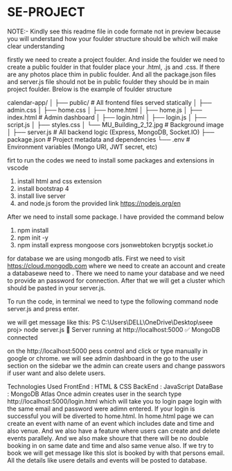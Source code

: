 # SE-PROJECT
NOTE:- Kindly see this readme file in code formate not in preview because you will understand how your foulder structure should be which will make clear understanding

firstly we need to create a project foulder. And inside the foulder we need to create a public foulder in that foulder place your .html, .js and .css. If there are any photos place thim in public foulder. And all the package.json files and server.js file should not be in public foulder they should be in main project foulder. Brelow is the example of foulder structure

calendar-app/
│
├── public/                       # All frontend files served statically
│   ├── admin.css
│   ├── home.css
│   ├── home.html
│   ├── home.js
│   ├── index.html               # Admin dashboard
│   ├── login.html
│   ├── login.js
│   ├── script.js
│   ├── styles.css
│   └── MU_Building_2_12.jpg     # Background image
│
├── server.js                    # All backend logic (Express, MongoDB, Socket.IO)
├── package.json                 # Project metadata and dependencies
└── .env                         # Environment variables (Mongo URI, JWT secret, etc)


firt to run the codes we need to install some packages and extensions in vscode
1. install html and css extension
2. install bootstrap 4
3. install live server
4. and node.js forom the provided link https://nodejs.org/en

After we need to install some package. I have provided the command below

1. npm install
2. npm init -y
3. npm install express mongoose cors jsonwebtoken bcryptjs socket.io

for database we are using mongodb atls. First we need to visit https://cloud.mongodb.com where we need to create an account and create a databasewe need to . There we need to name your database and we need to provide an password for connection. After that we will get a cluster which should be pasted in your server.js.

To run the code, in terminal we need to type the following command
node server.js and press enter.

we will get message like this:
PS C:\Users\DELL\OneDrive\Desktop\seee proj> node server.js
🚀 Server running at http://localhost:5000
✅ MongoDB connected

on the http://localhost:5000 pess control and click or type manually in google or chrome.
we will see admin dashboard in the go to the user section on the sidebar we the admin can create users and change passwors if user want and also delete users.

Technologies Used
FrontEnd : HTML & CSS 
BackEnd : JavaScript
DataBase : MongoDB Atlas
Once admin creates user in the search type http://localhost:5000/login.html which will take you to login page login with the same email and password were adimn entered. If your login is successful you will be diverted to home.html.
In home.html page we can create an event with name of an event which includes date and time and also venue. And we also have a feature where users can create and delete events parallely. And we also make shoure that there will be no double booking in on same date and time and also same venue also. If we try to book we will get message like this slot is booked by with that persons email.
All the details like usere details and events will be posted to database.
